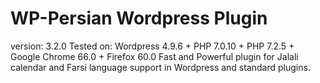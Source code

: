 # WP-Persian Wordpress Plugin
version: 3.2.0
Tested on: Wordpress 4.9.6 + PHP 7.0.10 + PHP 7.2.5 + Google Chrome 66.0 + Firefox 60.0
Fast and Powerful plugin for Jalali calendar and Farsi language support in Wordpress and standard plugins.


